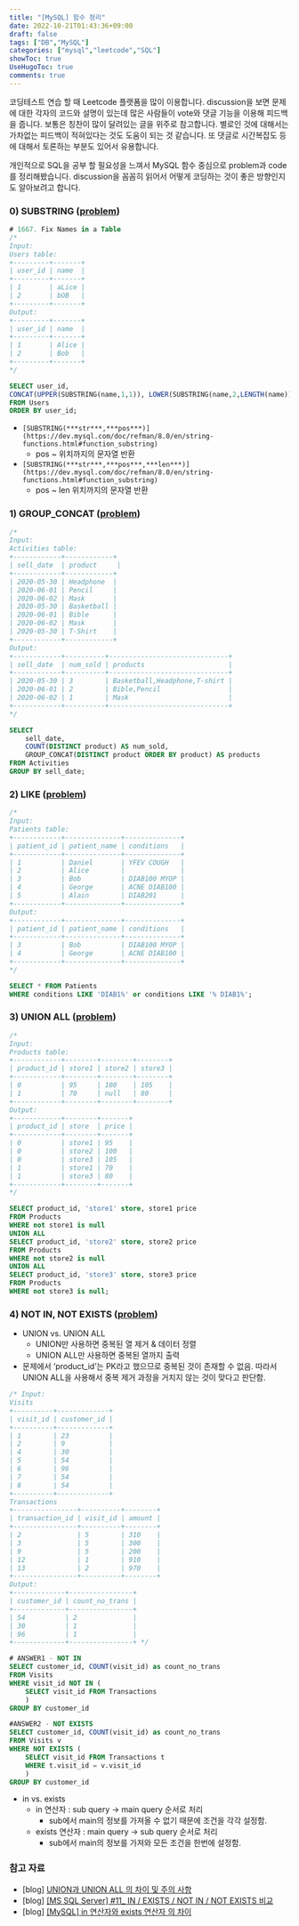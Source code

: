 ```yaml
---
title: "[MySQL] 함수 정리"
date: 2022-10-21T01:43:36+09:00
draft: false
tags: ["DB","MySQL"]
categories: ["mysql","leetcode","SQL"]
showToc: true
UseHugoToc: true
comments: true
---
```


코딩테스트 연습 할 때 Leetcode 플랫폼을 많이 이용합니다. discussion을 보면 문제에 대한 각자의 코드와 설명이 있는데 많은 사람들이 vote와 댓글 기능을 이용해 피드백을 줍니다. 보통은 칭찬이 많이 달려있는 글을 위주로 참고합니다. 별로인 것에 대해서는 가차없는 피드백이 적혀있다는 것도 도움이 되는 것 같습니다. 또 댓글로 시간복잡도 등에 대해서 토론하는 부분도 있어서 유용합니다. 

개인적으로 SQL을 공부 할 필요성을 느껴서 MySQL 함수 중심으로 problem과 code를 정리해봤습니다. discussion을 꼼꼼히 읽어서 어떻게 코딩하는 것이 좋은 방향인지도 알아보려고 합니다. 

### 0) SUBSTRING ([problem](https://leetcode.com/problems/fix-names-in-a-table/?envType=study-plan&id=sql-i))

```sql
# 1667. Fix Names in a Table
/*
Input: 
Users table:
+---------+-------+
| user_id | name  |
+---------+-------+
| 1       | aLice |
| 2       | bOB   |
+---------+-------+
Output: 
+---------+-------+
| user_id | name  |
+---------+-------+
| 1       | Alice |
| 2       | Bob   |
+---------+-------+
*/

SELECT user_id, 
CONCAT(UPPER(SUBSTRING(name,1,1)), LOWER(SUBSTRING(name,2,LENGTH(name)))) as name
FROM Users
ORDER BY user_id;
```

- `[SUBSTRING(***str***,***pos***)](https://dev.mysql.com/doc/refman/8.0/en/string-functions.html#function_substring)`
    - pos ~ 위치까지의 문자열 반환
- `[SUBSTRING(***str***,***pos***,***len***)](https://dev.mysql.com/doc/refman/8.0/en/string-functions.html#function_substring)`
    - pos ~ len 위치까지의 문자열 반환

### 1) GROUP_CONCAT ([problem](https://leetcode.com/problems/group-sold-products-by-the-date/))

```sql
/*
Input: 
Activities table:
+------------+------------+
| sell_date  | product     |
+------------+------------+
| 2020-05-30 | Headphone  |
| 2020-06-01 | Pencil     |
| 2020-06-02 | Mask       |
| 2020-05-30 | Basketball |
| 2020-06-01 | Bible      |
| 2020-06-02 | Mask       |
| 2020-05-30 | T-Shirt    |
+------------+------------+
Output: 
+------------+----------+------------------------------+
| sell_date  | num_sold | products                     |
+------------+----------+------------------------------+
| 2020-05-30 | 3        | Basketball,Headphone,T-shirt |
| 2020-06-01 | 2        | Bible,Pencil                 |
| 2020-06-02 | 1        | Mask                         |
+------------+----------+------------------------------+
*/

SELECT 
    sell_date,
    COUNT(DISTINCT product) AS num_sold,
    GROUP_CONCAT(DISTINCT product ORDER BY product) AS products
FROM Activities
GROUP BY sell_date;
```

### 2) LIKE ([problem](https://leetcode.com/problems/patients-with-a-condition/?envType=study-plan&id=sql-i))

```sql
/*
Input: 
Patients table:
+------------+--------------+--------------+
| patient_id | patient_name | conditions   |
+------------+--------------+--------------+
| 1          | Daniel       | YFEV COUGH   |
| 2          | Alice        |              |
| 3          | Bob          | DIAB100 MYOP |
| 4          | George       | ACNE DIAB100 |
| 5          | Alain        | DIAB201      |
+------------+--------------+--------------+
Output: 
+------------+--------------+--------------+
| patient_id | patient_name | conditions   |
+------------+--------------+--------------+
| 3          | Bob          | DIAB100 MYOP |
| 4          | George       | ACNE DIAB100 | 
+------------+--------------+--------------+
*/

SELECT * FROM Patients
WHERE conditions LIKE 'DIAB1%' or conditions LIKE '% DIAB1%';
```

### 3) UNION ALL ([problem](https://leetcode.com/problems/rearrange-products-table/))

```sql
/*
Input: 
Products table:
+------------+--------+--------+--------+
| product_id | store1 | store2 | store3 |
+------------+--------+--------+--------+
| 0          | 95     | 100    | 105    |
| 1          | 70     | null   | 80     |
+------------+--------+--------+--------+
Output: 
+------------+--------+-------+
| product_id | store  | price |
+------------+--------+-------+
| 0          | store1 | 95    |
| 0          | store2 | 100   |
| 0          | store3 | 105   |
| 1          | store1 | 70    |
| 1          | store3 | 80    |
+------------+--------+-------+
*/

SELECT product_id, 'store1' store, store1 price
FROM Products
WHERE not store1 is null
UNION ALL
SELECT product_id, 'store2' store, store2 price
FROM Products
WHERE not store2 is null
UNION ALL
SELECT product_id, 'store3' store, store3 price
FROM Products
WHERE not store3 is null;
```

### 4) NOT IN, NOT EXISTS ([problem](https://leetcode.com/problems/customer-who-visited-but-did-not-make-any-transactions/))
- UNION vs. UNION ALL
    - UNION만 사용하면 중복된 열 제거 & 데이터 정렬
    - UNION ALL만 사용하면 중복된 열까지 출력
- 문제에서 ‘product_id’는 PK라고 했으므로 중복된 것이 존재할 수 없음. 따라서 UNION ALL을 사용해서 중복 제거 과정을 거치지 않는 것이 맞다고 판단함.

```sql
/* Input: 
Visits
+----------+-------------+
| visit_id | customer_id |
+----------+-------------+
| 1        | 23          |
| 2        | 9           |
| 4        | 30          |
| 5        | 54          |
| 6        | 96          |
| 7        | 54          |
| 8        | 54          |
+----------+-------------+
Transactions
+----------------+----------+--------+
| transaction_id | visit_id | amount |
+----------------+----------+--------+
| 2              | 5        | 310    |
| 3              | 5        | 300    |
| 9              | 5        | 200    |
| 12             | 1        | 910    |
| 13             | 2        | 970    |
+----------------+----------+--------+
Output: 
+-------------+----------------+
| customer_id | count_no_trans |
+-------------+----------------+
| 54          | 2              |
| 30          | 1              |
| 96          | 1              |
+-------------+----------------+ */

# ANSWER1 - NOT IN
SELECT customer_id, COUNT(visit_id) as count_no_trans 
FROM Visits
WHERE visit_id NOT IN (
	SELECT visit_id FROM Transactions
	)
GROUP BY customer_id

#ANSWER2 - NOT EXISTS
SELECT customer_id, COUNT(visit_id) as count_no_trans 
FROM Visits v
WHERE NOT EXISTS (
	SELECT visit_id FROM Transactions t 
	WHERE t.visit_id = v.visit_id
	)
GROUP BY customer_id
```

- in vs. exists
    - in 연산자 : sub query → main query 순서로 처리
        - sub에서 main의 정보를 가져올 수 없기 때문에 조건을 각각 설정함.
    - exists 연산자 : main query → sub query 순서로 처리
        - sub에서 main의 정보를 가져와 모든 조건을 한번에 설정함.

### 참고 자료

- [blog] [UNION과 UNION ALL 의 차이 및 주의 사항](http://intomysql.blogspot.com/2011/01/union-union-all.html)
- [blog] [[MS SQL Server] #11_ IN / EXISTS / NOT IN / NOT EXISTS 비교](https://doorbw.tistory.com/222)
- [blog] [[MySQL] in 연산자와 exists 연산자 의 차이](https://junco.tistory.com/71)